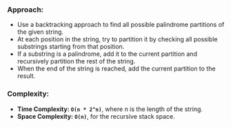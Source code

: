 ### Approach:
- Use a backtracking approach to find all possible palindrome partitions of the given string.
- At each position in the string, try to partition it by checking all possible substrings starting from that position.
- If a substring is a palindrome, add it to the current partition and recursively partition the rest of the string.
- When the end of the string is reached, add the current partition to the result.
​
### Complexity:
- **Time Complexity: `O(n * 2^n)`**, where n is the length of the string.
- **Space Complexity: `O(n)`**, for the recursive stack space.
